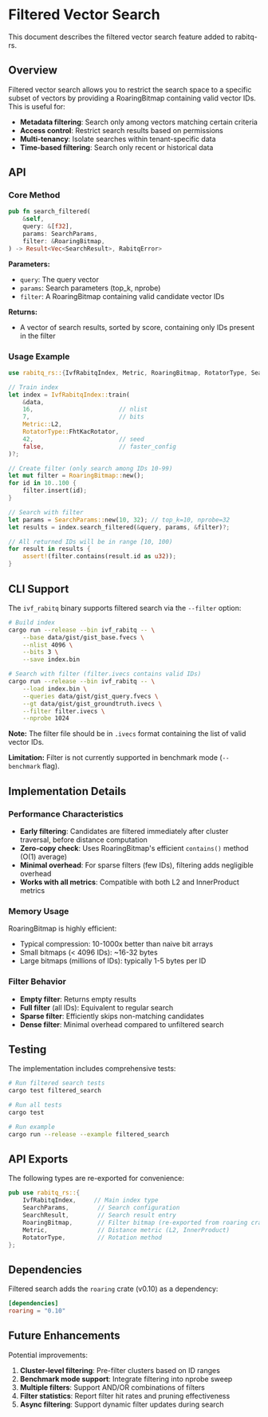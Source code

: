 # Filtered Vector Search

This document describes the filtered vector search feature added to rabitq-rs.

## Overview

Filtered vector search allows you to restrict the search space to a specific subset of vectors by providing a RoaringBitmap containing valid vector IDs. This is useful for:

- **Metadata filtering**: Search only among vectors matching certain criteria
- **Access control**: Restrict search results based on permissions
- **Multi-tenancy**: Isolate searches within tenant-specific data
- **Time-based filtering**: Search only recent or historical data

## API

### Core Method

```rust
pub fn search_filtered(
    &self,
    query: &[f32],
    params: SearchParams,
    filter: &RoaringBitmap,
) -> Result<Vec<SearchResult>, RabitqError>
```

**Parameters:**
- `query`: The query vector
- `params`: Search parameters (top_k, nprobe)
- `filter`: A RoaringBitmap containing valid candidate vector IDs

**Returns:**
- A vector of search results, sorted by score, containing only IDs present in the filter

### Usage Example

```rust
use rabitq_rs::{IvfRabitqIndex, Metric, RoaringBitmap, RotatorType, SearchParams};

// Train index
let index = IvfRabitqIndex::train(
    &data,
    16,                        // nlist
    7,                         // bits
    Metric::L2,
    RotatorType::FhtKacRotator,
    42,                        // seed
    false,                     // faster_config
)?;

// Create filter (only search among IDs 10-99)
let mut filter = RoaringBitmap::new();
for id in 10..100 {
    filter.insert(id);
}

// Search with filter
let params = SearchParams::new(10, 32); // top_k=10, nprobe=32
let results = index.search_filtered(&query, params, &filter)?;

// All returned IDs will be in range [10, 100)
for result in results {
    assert!(filter.contains(result.id as u32));
}
```

## CLI Support

The `ivf_rabitq` binary supports filtered search via the `--filter` option:

```bash
# Build index
cargo run --release --bin ivf_rabitq -- \
    --base data/gist/gist_base.fvecs \
    --nlist 4096 \
    --bits 3 \
    --save index.bin

# Search with filter (filter.ivecs contains valid IDs)
cargo run --release --bin ivf_rabitq -- \
    --load index.bin \
    --queries data/gist/gist_query.fvecs \
    --gt data/gist/gist_groundtruth.ivecs \
    --filter filter.ivecs \
    --nprobe 1024
```

**Note:** The filter file should be in `.ivecs` format containing the list of valid vector IDs.

**Limitation:** Filter is not currently supported in benchmark mode (`--benchmark` flag).

## Implementation Details

### Performance Characteristics

- **Early filtering**: Candidates are filtered immediately after cluster traversal, before distance computation
- **Zero-copy check**: Uses RoaringBitmap's efficient `contains()` method (O(1) average)
- **Minimal overhead**: For sparse filters (few IDs), filtering adds negligible overhead
- **Works with all metrics**: Compatible with both L2 and InnerProduct metrics

### Memory Usage

RoaringBitmap is highly efficient:
- Typical compression: 10-1000x better than naive bit arrays
- Small bitmaps (< 4096 IDs): ~16-32 bytes
- Large bitmaps (millions of IDs): typically 1-5 bytes per ID

### Filter Behavior

- **Empty filter**: Returns empty results
- **Full filter** (all IDs): Equivalent to regular search
- **Sparse filter**: Efficiently skips non-matching candidates
- **Dense filter**: Minimal overhead compared to unfiltered search

## Testing

The implementation includes comprehensive tests:

```bash
# Run filtered search tests
cargo test filtered_search

# Run all tests
cargo test

# Run example
cargo run --release --example filtered_search
```

## API Exports

The following types are re-exported for convenience:

```rust
pub use rabitq_rs::{
    IvfRabitqIndex,     // Main index type
    SearchParams,        // Search configuration
    SearchResult,        // Search result entry
    RoaringBitmap,       // Filter bitmap (re-exported from roaring crate)
    Metric,              // Distance metric (L2, InnerProduct)
    RotatorType,         // Rotation method
};
```

## Dependencies

Filtered search adds the `roaring` crate (v0.10) as a dependency:

```toml
[dependencies]
roaring = "0.10"
```

## Future Enhancements

Potential improvements:

1. **Cluster-level filtering**: Pre-filter clusters based on ID ranges
2. **Benchmark mode support**: Integrate filtering into nprobe sweep
3. **Multiple filters**: Support AND/OR combinations of filters
4. **Filter statistics**: Report filter hit rates and pruning effectiveness
5. **Async filtering**: Support dynamic filter updates during search
